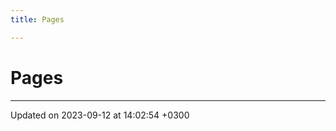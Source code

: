 ```yaml
---
title: Pages

---
```


# Pages







-------------------------------

Updated on 2023-09-12 at 14:02:54 +0300
